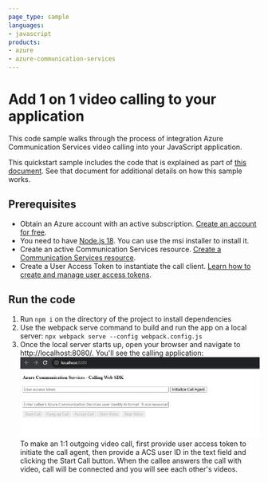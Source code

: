 ```yaml
---
page_type: sample
languages:
- javascript
products:
- azure
- azure-communication-services
---
```


# Add 1 on 1 video calling to your application

This code sample walks through the process of integration Azure Communication Services video calling into your JavaScript application.

This quickstart sample includes the code that is explained as part of [this document](https://docs.microsoft.com/azure/communication-services/quickstarts/voice-video-calling/get-started-with-video-calling). See that document for additional details on how this sample works.

## Prerequisites
- Obtain an Azure account with an active subscription. [Create an account for free](https://azure.microsoft.com/free/?WT.mc_id=A261C142F).
- You need to have [Node.js 18](https://nodejs.org/dist/v18.18.0/). You can use the msi installer to install it.
- Create an active Communication Services resource. [Create a Communication Services resource](https://docs.microsoft.com/azure/communication-services/quickstarts/create-communication-resource).
- Create a User Access Token to instantiate the call client. [Learn how to create and manage user access tokens](https://docs.microsoft.com/azure/communication-services/quickstarts/access-tokens?pivots=programming-language-javascript).


## Run the code
1. Run `npm i` on the directory of the project to install dependencies
2. Use the webpack serve command to build and run the app on a local server:
`npx webpack serve --config webpack.config.js`
3. Once the local server starts up, open your browser and navigate to http://localhost:8080/. You'll see the calling application:
![Render of sample application](../media/1-on-1-video-calling.png)
To make an 1:1 outgoing video call, first provide user access token to initiate the call agent, then provide a ACS user ID in the text field and clicking the Start Call button. When the callee answers the call with video, call will be connected and you will see each other's videos.
